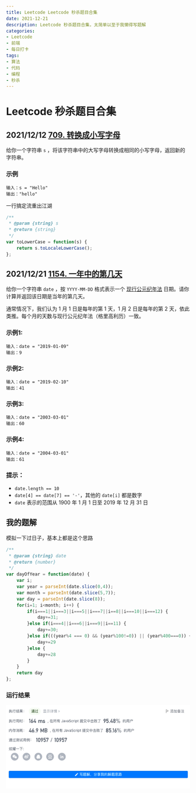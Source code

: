 ```yaml
---
title: Leetcode Leetcode 秒杀题目合集
date: 2021-12-21
description: Leetcode 秒杀题目合集，太简单以至于我懒得写题解
categories:
- Leetcode
- 前端
- 每日打卡
tags:
- 算法
- 代码
- 编程
- 秒杀
---
```


# Leetcode 秒杀题目合集

## 2021/12/12 [709. 转换成小写字母](https://leetcode-cn.com/problems/to-lower-case/)

给你一个字符串 `s` ，将该字符串中的大写字母转换成相同的小写字母，返回新的字符串。

 ### 示例

```away
输入：s = "Hello"
输出："hello"
```

一行搞定流重出江湖

```javascript
/**
 * @param {string} s
 * @return {string}
 */
var toLowerCase = function(s) {
    return s.toLocaleLowerCase();
};
```

## 2021/12/21 [1154. 一年中的第几天](https://leetcode-cn.com/problems/day-of-the-year/)

给你一个字符串 `date` ，按 `YYYY-MM-DD` 格式表示一个 [现行公元纪年法](https://baike.baidu.com/item/%E5%85%AC%E5%85%83/17855) 日期。请你计算并返回该日期是当年的第几天。

通常情况下，我们认为 1 月 1 日是每年的第 1 天，1 月 2 日是每年的第 2 天，依此类推。每个月的天数与现行公元纪年法（格里高利历）一致。

### 示例1:

```away
输入：date = "2019-01-09"
输出：9
```

### 示例2:

```away
输入：date = "2019-02-10"
输出：41
```

### 示例3:

```away
输入：date = "2003-03-01"
输出：60
```

### 示例4:

```away
输入：date = "2004-03-01"
输出：61
```

### 提示：

- `date.length == 10`
- `date[4] == date[7] == '-'`，其他的 `date[i]` 都是数字
- `date` 表示的范围从 1900 年 1 月 1 日至 2019 年 12 月 31 日

## 我的题解

模拟一下过日子，基本上都是这个思路

```javascript
/**
 * @param {string} date
 * @return {number}
 */
var dayOfYear = function(date) {
    var i;
    var year = parseInt(date.slice(0,4));
    var month = parseInt(date.slice(5,7));
    var day = parseInt(date.slice(8));
    for(i=1; i<month; i++) {
        if(i===1||i===3||i===5||i===7||i==8||i===10||i===12) {
            day+=31;
        }else if(i===4||i===6||i===9||i==11) {
            day+=30;
        }else if(((year%4 === 0) && (year%100!=0)) || (year%400===0)) {
            day+=29
        }else {
            day+=28
        }
    }
    return day
};
```

### 运行结果

![](../../.vuepress/public/img/leetcode-myresult-1154.png)